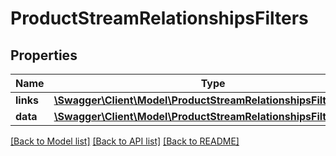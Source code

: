 # ProductStreamRelationshipsFilters

## Properties
Name | Type | Description | Notes
------------ | ------------- | ------------- | -------------
**links** | [**\Swagger\Client\Model\ProductStreamRelationshipsFiltersLinks**](ProductStreamRelationshipsFiltersLinks.md) |  | [optional] 
**data** | [**\Swagger\Client\Model\ProductStreamRelationshipsFiltersData[]**](ProductStreamRelationshipsFiltersData.md) |  | [optional] 

[[Back to Model list]](../../README.md#documentation-for-models) [[Back to API list]](../../README.md#documentation-for-api-endpoints) [[Back to README]](../../README.md)


